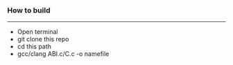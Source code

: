### How to build
----------------

-   Open terminal
-   git clone this repo
-   cd this path
-   gcc/clang ABI.c/C.c -o namefile
